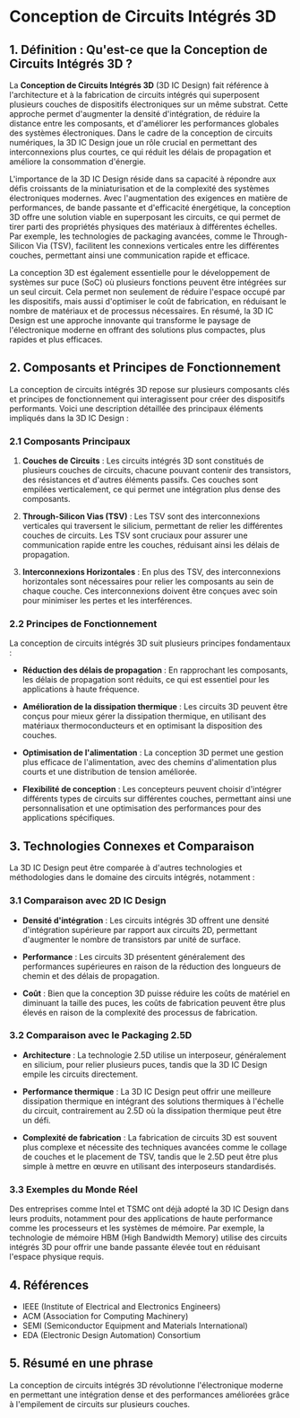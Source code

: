# Conception de Circuits Intégrés 3D

## 1. Définition : Qu'est-ce que la **Conception de Circuits Intégrés 3D** ?
La **Conception de Circuits Intégrés 3D** (3D IC Design) fait référence à l'architecture et à la fabrication de circuits intégrés qui superposent plusieurs couches de dispositifs électroniques sur un même substrat. Cette approche permet d'augmenter la densité d'intégration, de réduire la distance entre les composants, et d'améliorer les performances globales des systèmes électroniques. Dans le cadre de la conception de circuits numériques, la 3D IC Design joue un rôle crucial en permettant des interconnexions plus courtes, ce qui réduit les délais de propagation et améliore la consommation d'énergie.

L'importance de la 3D IC Design réside dans sa capacité à répondre aux défis croissants de la miniaturisation et de la complexité des systèmes électroniques modernes. Avec l'augmentation des exigences en matière de performances, de bande passante et d'efficacité énergétique, la conception 3D offre une solution viable en superposant les circuits, ce qui permet de tirer parti des propriétés physiques des matériaux à différentes échelles. Par exemple, les technologies de packaging avancées, comme le Through-Silicon Via (TSV), facilitent les connexions verticales entre les différentes couches, permettant ainsi une communication rapide et efficace.

La conception 3D est également essentielle pour le développement de systèmes sur puce (SoC) où plusieurs fonctions peuvent être intégrées sur un seul circuit. Cela permet non seulement de réduire l'espace occupé par les dispositifs, mais aussi d'optimiser le coût de fabrication, en réduisant le nombre de matériaux et de processus nécessaires. En résumé, la 3D IC Design est une approche innovante qui transforme le paysage de l'électronique moderne en offrant des solutions plus compactes, plus rapides et plus efficaces.

## 2. Composants et Principes de Fonctionnement
La conception de circuits intégrés 3D repose sur plusieurs composants clés et principes de fonctionnement qui interagissent pour créer des dispositifs performants. Voici une description détaillée des principaux éléments impliqués dans la 3D IC Design :

### 2.1 Composants Principaux
1. **Couches de Circuits** : Les circuits intégrés 3D sont constitués de plusieurs couches de circuits, chacune pouvant contenir des transistors, des résistances et d'autres éléments passifs. Ces couches sont empilées verticalement, ce qui permet une intégration plus dense des composants.

2. **Through-Silicon Vias (TSV)** : Les TSV sont des interconnexions verticales qui traversent le silicium, permettant de relier les différentes couches de circuits. Les TSV sont cruciaux pour assurer une communication rapide entre les couches, réduisant ainsi les délais de propagation.

3. **Interconnexions Horizontales** : En plus des TSV, des interconnexions horizontales sont nécessaires pour relier les composants au sein de chaque couche. Ces interconnexions doivent être conçues avec soin pour minimiser les pertes et les interférences.

### 2.2 Principes de Fonctionnement
La conception de circuits intégrés 3D suit plusieurs principes fondamentaux :

- **Réduction des délais de propagation** : En rapprochant les composants, les délais de propagation sont réduits, ce qui est essentiel pour les applications à haute fréquence.

- **Amélioration de la dissipation thermique** : Les circuits 3D peuvent être conçus pour mieux gérer la dissipation thermique, en utilisant des matériaux thermoconducteurs et en optimisant la disposition des couches.

- **Optimisation de l'alimentation** : La conception 3D permet une gestion plus efficace de l'alimentation, avec des chemins d'alimentation plus courts et une distribution de tension améliorée.

- **Flexibilité de conception** : Les concepteurs peuvent choisir d'intégrer différents types de circuits sur différentes couches, permettant ainsi une personnalisation et une optimisation des performances pour des applications spécifiques.

## 3. Technologies Connexes et Comparaison
La 3D IC Design peut être comparée à d'autres technologies et méthodologies dans le domaine des circuits intégrés, notamment :

### 3.1 Comparaison avec 2D IC Design
- **Densité d'intégration** : Les circuits intégrés 3D offrent une densité d'intégration supérieure par rapport aux circuits 2D, permettant d'augmenter le nombre de transistors par unité de surface.

- **Performance** : Les circuits 3D présentent généralement des performances supérieures en raison de la réduction des longueurs de chemin et des délais de propagation.

- **Coût** : Bien que la conception 3D puisse réduire les coûts de matériel en diminuant la taille des puces, les coûts de fabrication peuvent être plus élevés en raison de la complexité des processus de fabrication.

### 3.2 Comparaison avec le Packaging 2.5D
- **Architecture** : La technologie 2.5D utilise un interposeur, généralement en silicium, pour relier plusieurs puces, tandis que la 3D IC Design empile les circuits directement.

- **Performance thermique** : La 3D IC Design peut offrir une meilleure dissipation thermique en intégrant des solutions thermiques à l'échelle du circuit, contrairement au 2.5D où la dissipation thermique peut être un défi.

- **Complexité de fabrication** : La fabrication de circuits 3D est souvent plus complexe et nécessite des techniques avancées comme le collage de couches et le placement de TSV, tandis que le 2.5D peut être plus simple à mettre en œuvre en utilisant des interposeurs standardisés.

### 3.3 Exemples du Monde Réel
Des entreprises comme Intel et TSMC ont déjà adopté la 3D IC Design dans leurs produits, notamment pour des applications de haute performance comme les processeurs et les systèmes de mémoire. Par exemple, la technologie de mémoire HBM (High Bandwidth Memory) utilise des circuits intégrés 3D pour offrir une bande passante élevée tout en réduisant l'espace physique requis.

## 4. Références
- IEEE (Institute of Electrical and Electronics Engineers)
- ACM (Association for Computing Machinery)
- SEMI (Semiconductor Equipment and Materials International)
- EDA (Electronic Design Automation) Consortium

## 5. Résumé en une phrase
La conception de circuits intégrés 3D révolutionne l'électronique moderne en permettant une intégration dense et des performances améliorées grâce à l'empilement de circuits sur plusieurs couches.